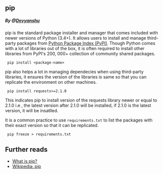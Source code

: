 ## pip
##### By @[Devyanshu](https://github.com/Devyanshu)

pip is the standard package installer and manager that comes included with newer versions of Python (3.4+). It allows users to install and manage third-party packages from [Python Package Index (PyPI)](https://pypi.org/). Though Python comes with a lot of libraries out of the box, it is often required to install other libraries from PyPI's 200, 000+ collection of community shared packages.

``` pip install <package-name>```

pip also helps a lot in managing dependecies when using third-party libraries, it ensures the version of the libraries is same so that you can replicate the environment on other machines.

``` pip install requests>=2.1.0```

This indicates pip to install version of the requests library newer or equal to 2.1.0 i.e , the latest version after 2.1.0 will be installed, if 2.1.0 is the latest version, it will be insatlled.



It is a common practice to use ```requirements.txt``` to list the packages with their exact version so that it can be replicated.

``` pip freeze > requirements.txt```

## Further reads
- [What is pip?](https://realpython.com/what-is-pip/)
- [Wikipedia: pip](https://en.wikipedia.org/wiki/Pip_(package_manager))
